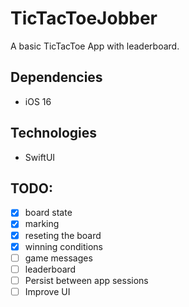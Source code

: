 # TicTacToeJobber

A basic TicTacToe App with leaderboard.

## Dependencies
- iOS 16

## Technologies
- SwiftUI

## TODO:
- [x] board state
- [x] marking
- [x] reseting the board
- [x] winning conditions
- [ ] game messages
- [ ] leaderboard
- [ ] Persist between app sessions
- [ ] Improve UI
